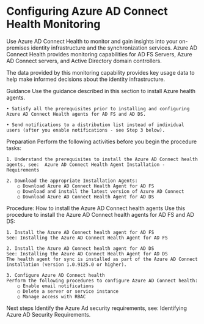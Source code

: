 # Configuring Azure AD Connect Health Monitoring


Use Azure AD Connect Health to monitor and gain insights into your on-premises identity infrastructure and the synchronization services. Azure AD Connect Health provides monitoring capabilities for AD FS Servers, Azure AD Connect servers, and Active Directory domain controllers. 

The data provided by this monitoring capability provides key usage data to help make informed decisions about the identity infrastructure. 



Guidance
Use the guidance described in this section to install Azure health agents.

	• Satisfy all the prerequisites prior to installing and configuring Azure AD Connect Health agents for AD FS and AD DS.
	
	• Send notifications to a distribution list instead of individual users (after you enable notifications - see Step 3 below).



Preparation 
Perform the following activities before you begin the procedure tasks: 

	1. Understand the prerequisites to install the Azure AD Connect health agents, see:  Azure AD Connect Health Agent Installation - Requirements
	
	2. Download the appropriate Installation Agents:
		○ Download Azure AD Connect Health Agent for AD FS
		○ Download and install the latest version of Azure AD Connect 
		○ Download Azure AD Connect Health Agent for AD DS



Procedure:  How to install the Azure AD Connect health agents
Use this procedure to install the Azure AD Connect health agents for AD FS and AD DS:

	1. Install the Azure AD Connect health agent for AD FS
	See: Installing the Azure AD Connect Health Agent for AD FS
	
	2. Install the Azure AD Connect health agent for AD DS
	See: Installing the Azure AD Connect Health Agent for AD DS
	The health agent for sync is installed as part of the Azure AD Connect installation (version 1.0.9125.0 or higher).

	3. Configure Azure AD Connect health
	Perform the following procedures to configure Azure AD Connect health:
		○ Enable email notifications
		○ Delete a server or service instance
		○ Manage access with RBAC



Next steps
Identify the Azure Ad security requirements, see:  Identifying Azure AD Security Requirements. 
	

